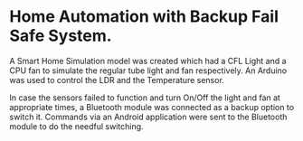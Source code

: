 # Home Automation with Backup Fail Safe System.

A Smart Home Simulation model was created which had a CFL Light and a CPU fan to simulate the regular tube light and fan respectively. An Arduino was used to control the LDR and the Temperature sensor. 

In case the sensors failed to function and turn On/Off the light and fan at appropriate times, a Bluetooth module was connected as a backup option to switch it. Commands via an Android application were sent to the Bluetooth module to do the needful switching.
